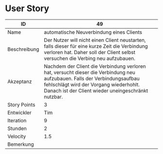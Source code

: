 # User Story

| ID         |49|
|-|-|
|Name        |automatische Neuverbindung eines Clients|
|Beschreibung|Der Nutzer will nicht einen Client neustarten, falls dieser für eine kurze Zeit die Verbindung verloren hat. Daher soll der Client selbst versuchen die Verbing neu aufzubauen.|
|Akzeptanz   |Nachdem der Client die Verbindung verloren hat, versucht dieser die Verbindung neu aufzubauen. Falls der Verbindungsaufbau fehlschlägt wird der Vorgang wiederhohlt. Danach ist der Client wieder uneingeschränkt nutzbar.|
|Story Points|3|
|Entwickler  |Tim|
|Iteration   |9|
|Stunden     |2|
|Velocity    |1.5|
|Bemerkung   ||

